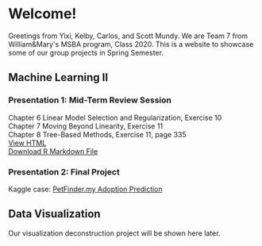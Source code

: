 # Welcome!

Greetings from Yixi, Kelby, Carlos, and Scott Mundy. We are Team 7 from William&Mary's MSBA program, Class 2020. This is a website to showcase some of our group projects in Spring Semester.

## Machine Learning II

### Presentation 1: Mid-Term Review Session

Chapter 6 Linear Model Selection and Regularization, Exercise 10<br>
Chapter 7 Moving Beyond Linearity, Exercise 11<br>
Chapter 8 Tree-Based Methods, Exercise 11, page 335<br>
[View HTML](TA1.html)<br>
[Download R Markdown File](TA1.Rmd)<br>


### Presentation 2: Final Project

Kaggle case: [PetFinder.my Adoption Prediction](https://www.kaggle.com/c/petfinder-adoption-prediction)



## Data Visualization

Our visualization deconstruction project will be shown here later.

